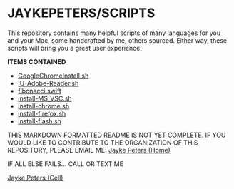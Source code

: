 # **JAYKEPETERS/SCRIPTS**

This repository contains many helpful scripts of many languages for you and your Mac, some handcrafted by me, others sourced. Either way, these scripts will bring you a great user experience!

**ITEMS CONTAINED**
    
- [GoogleChromeInstall.sh](./GoogleChromeInstall.sh)
- [IU-Adobe-Reader.sh](./IU-Adobe-Reader.sh)
- [fibonacci.swift](./fibonacci.swift)
- [install-MS_VSC.sh](./install-MS_VSC.sh)
- [install-chrome.sh](./install-chrome.sh)
- [install-firefox.sh](./install-firefox.sh)
- [install-flash.sh](./install-flash.sh)

THIS MARKDOWN FORMATTED README IS NOT YET COMPLETE. IF YOU WOULD LIKE TO CONTRIBUTE TO THE ORGANIZATION OF THIS REPOSITORY, PLEASE EMAIL ME: <a href="mailto:jaykepeters@gmail.com?subject=I would like to help you with your repository">Jayke Peters (Home)</a>

IF ALL ELSE FAILS... CALL OR TEXT ME

<a href="tel:6122192778">Jayke Peters (Cell)</a>
